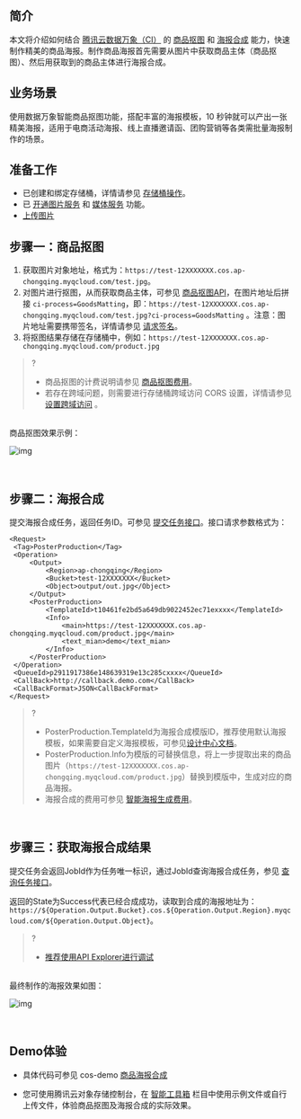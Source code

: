 ## 简介

本文将介绍如何结合 [腾讯云数据万象（CI）](https://cloud.tencent.com/document/product/460/47495) 的 [商品抠图](https://examples-1251000004.cos.ap-shanghai.myqcloud.com/sample.jpeg?ci-process=GoodsMatting) 和 [海报合成](https://cloud.tencent.com/document/product/460/82394) 能力，快速制作精美的商品海报。制作商品海报首先需要从图片中获取商品主体（商品抠图）、然后用获取到的商品主体进行海报合成。

## 业务场景

使用数据万象智能商品抠图功能，搭配丰富的海报模板，10 秒钟就可以产出一张精美海报，适用于电商活动海报、线上直播邀请函、团购营销等各类需批量海报制作的场景。

## 准备工作

- 已创建和绑定存储桶，详情请参见 [存储桶操作](https://cloud.tencent.com/document/product/460/46483)。
- 已 [开通图片服务](https://cloud.tencent.com/document/product/460/85888) 和 [媒体服务](https://cloud.tencent.com/document/product/436/48985) 功能。
- [上传图片](https://cloud.tencent.com/document/product/436/13321)


## 步骤一：商品抠图

1. 获取图片对象地址，格式为：`https://test-12XXXXXXX.cos.ap-chongqing.myqcloud.com/test.jpg`。
2. 对图片进行抠图，从而获取商品主体，可参见 [商品抠图API](https://cloud.tencent.com/document/product/436/79733)，在图片地址后拼接 `ci-process=GoodsMatting`，即：`https://test-12XXXXXXX.cos.ap-chongqing.myqcloud.com/test.jpg?ci-process=GoodsMatting` 。注意：图片地址需要携带签名，详情请参见 [请求签名](https://cloud.tencent.com/document/product/436/7778)。
3. 将抠图结果存储在存储桶中，例如：`https://test-12XXXXXXX.cos.ap-chongqing.myqcloud.com/product.jpg`

>?
>
>- 商品抠图的计费说明请参见 [商品抠图费用](https://cloud.tencent.com/document/product/460/58118#.E5.85.B6.E4.BB.96.E8.B4.B9.E7.94.A8)。
>- 若存在跨域问题，则需要进行存储桶跨域访问 CORS 设置，详情请参见 [设置跨域访问](https://cloud.tencent.com/document/product/436/13318) 。

<br>
商品抠图效果示例：

![img](https://qcloudimg.tencent-cloud.cn/raw/18e755b963b6f376ea23411a3038628e.png)

<br>

## 步骤二：海报合成

提交海报合成任务，返回任务ID。可参见 [提交任务接口](https://cloud.tencent.com/document/product/460/82394)。接口请求参数格式为：

   ```shell
<Request>
    <Tag>PosterProduction</Tag>
    <Operation>
        <Output>
            <Region>ap-chongqing</Region>
            <Bucket>test-12XXXXXXX</Bucket>
            <Object>output/out.jpg</Object>
        </Output>
        <PosterProduction>
            <TemplateId>t10461fe2bd5a649db9022452ec71exxxx</TemplateId>
            <Info>
                <main>https://test-12XXXXXXX.cos.ap-chongqing.myqcloud.com/product.jpg</main>
                <text_mian>demo</text_mian>
            </Info>
        </PosterProduction>
    </Operation>
    <QueueId>p2911917386e148639319e13c285cxxxx</QueueId>
    <CallBack>http://callback.demo.com</CallBack>
    <CallBackFormat>JSON<CallBackFormat>
</Request>
   ```

> ?
>
> - PosterProduction.TemplateId为海报合成模版ID，推荐使用默认海报模板，如果需要自定义海报模板，可参见[设计中心文档](https://cloud.tencent.com/document/product/460/82397)。
> - PosterProduction.Info为模版的可替换信息，将上一步提取出来的商品图片（`https://test-12XXXXXXX.cos.ap-chongqing.myqcloud.com/product.jpg`）替换到模版中，生成对应的商品海报。
> - 海报合成的费用可参见 [智能海报生成费用](https://cloud.tencent.com/document/product/460/58117)。

<br>

## 步骤三：获取海报合成结果

提交任务会返回JobId作为任务唯一标识，通过JobId查询海报合成任务，参见 [查询任务接口](https://cloud.tencent.com/document/product/460/82391)。

返回的State为Success代表已经合成成功，读取到合成的海报地址为：`https://${Operation.Output.Bucket}.cos.${Operation.Output.Region}.myqcloud.com/${Operation.Output.Object}`。

> ?
>
> - [推荐使用API Explorer进行调试](https://console.cloud.tencent.com/api/explorer?Product=cos&Version=2018-11-26&Action=CreateAnimationTemplate)

<br>
最终制作的海报效果如图：

![img](https://qcloudimg.tencent-cloud.cn/raw/4035f5f324fbda503f41760a2874ece0.png)

<br>

## Demo体验

- 具体代码可参见 cos-demo [商品海报合成](https://github.com/tencentyun/cos-demo/tree/main/goodsMatting-posterProduction)

- 您可使用腾讯云对象存储控制台，在 [智能工具箱](https://console.cloud.tencent.com/cos/toolbox/PosterDesign) 栏目中使用示例文件或自行上传文件，体验商品抠图及海报合成的实际效果。

